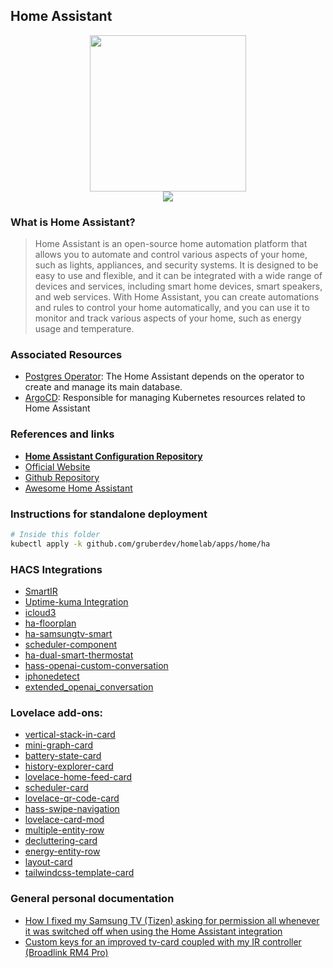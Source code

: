## Home Assistant

<p align="center">
  <img width="250" height="250" src="https://upload.wikimedia.org/wikipedia/commons/thumb/6/6e/Home_Assistant_Logo.svg/1200px-Home_Assistant_Logo.svg.png" />
  <br />
  <img src="https://img.shields.io/github/v/release/home-assistant/core?label=Latest%20Version&logo=github&style=for-the-badge" />
</p>

### What is Home Assistant?

> Home Assistant is an open-source home automation platform that allows you to automate and control various aspects of your home, such as lights, appliances, and security systems. It is designed to be easy to use and flexible, and it can be integrated with a wide range of devices and services, including smart home devices, smart speakers, and web services. With Home Assistant, you can create automations and rules to control your home automatically, and you can use it to monitor and track various aspects of your home, such as energy usage and temperature.

### Associated Resources

- [Postgres Operator][operator-uri]:
The Home Assistant depends on the operator to create and manage its main database.
- [ArgoCD][argo-uri]: Responsible for managing Kubernetes resources related to Home Assistant

### References and links

- **[Home Assistant Configuration Repository][own-ha-uri]**
- [Official Website][website-uri]
- [Github Repository][github-uri]
- [Awesome Home Assistant][awesome-uri]

### Instructions for standalone deployment

```bash
# Inside this folder
kubectl apply -k github.com/gruberdev/homelab/apps/home/ha
```

### HACS Integrations

- [SmartIR][smartir-uri]
- [Uptime-kuma Integration][uptime-kuma]
- [icloud3][icloud3-uri]
- [ha-floorplan][ha-floorplan]
- [ha-samsungtv-smart][ha-samsungtv-smart]
- [scheduler-component][scheduler-component]
- [ha-dual-smart-thermostat][ha-dual-smart-thermostat]
- [hass-openai-custom-conversation][hass-openai-custom-conversation]
- [iphonedetect][iphonedetect]
- [extended_openai_conversation][extended-ai]

### Lovelace add-ons:

- [vertical-stack-in-card][vertical-stack-uri]
- [mini-graph-card][mini-graph-uri]
- [battery-state-card][battery-uri]
- [history-explorer-card][history-card]
- [lovelace-home-feed-card][lovelace-home-feed-card]
- [scheduler-card][scheduler-card]
- [lovelace-qr-code-card][lovelace-qr-code-card]
- [hass-swipe-navigation][hass-swipe-navigation]
- [lovelace-card-mod][lovelace-card-mod]
- [multiple-entity-row][multiple-entity-row]
- [decluttering-card][decluttering-card]
- [energy-entity-row][energy-entity-row]
- [layout-card][layout-card]
- [tailwindcss-template-card][tailwind-card]

### General personal documentation

- [How I fixed my Samsung TV (Tizen) asking for permission all whenever it was switched off when using the Home Assistant integration][ha-samsung-uri]
- [Custom keys for an improved tv-card coupled with my IR controller (Broadlink RM4 Pro)][broadlink-custom-uri]

[own-ha-uri]: https://github.com/gruberdev/homeassistant
[website-uri]: https://www.home-assistant.io/
[github-uri]: https://github.com/home-assistant
[operator-uri]: https://github.com/gruberdev/homelab/tree/main/apps/data/postgres
[argo-uri]: https://github.com/gruberdev/homelab/tree/main/apps/argocd
[awesome-uri]: https://github.com/frenck/awesome-home-assistant

[smartir-uri]: https://github.com/smartHomeHub/SmartIR
[uptime-kuma]: https://github.com/meichthys/uptime_kuma
[icloud3-uri]: https://github.com/gcobb321/icloud3
[ha-floorplan]: https://github.com/ExperienceLovelace/ha-floorplan
[ha-samsungtv-smart]: https://github.com/ollo69/ha-samsungtv-smart
[scheduler-component]: https://github.com/nielsfaber/scheduler-component
[ha-dual-smart-thermostat]: https://github.com/swingerman/ha-dual-smart-thermostat
[hass-openai-custom-conversation]: https://github.com/drndos/hass-openai-custom-conversation
[iphonedetect]: https://github.com/mudape/iphonedetect
[extended-ai]: https://github.com/jekalmin/extended_openai_conversation

[vertical-stack-uri]: https://github.com/ofekashery/vertical-stack-in-card
[mini-graph-uri]: https://github.com/kalkih/mini-graph-card
[battery-uri]: https://github.com/maxwroc/battery-state-card
[history-card]: https://github.com/alexarch21/history-explorer-card
[lovelace-home-feed-card]: https://github.com/gadgetchnnel/lovelace-home-feed-card
[scheduler-card]: https://github.com/nielsfaber/scheduler-card
[lovelace-qr-code-card]: https://github.com/igor-panteleev/lovelace-qr-code-card
[hass-swipe-navigation]: https://github.com/zanna-37/hass-swipe-navigation
[lovelace-card-mod]: https://github.com/thomasloven/lovelace-card-mod
[multiple-entity-row]: https://github.com/benct/lovelace-multiple-entity-row
[decluttering-card]: https://github.com/custom-cards/decluttering-card
[energy-entity-row]: https://github.com/zeronounours/lovelace-energy-entity-row
[layout-card]: https://github.com/thomasloven/lovelace-layout-card
[tailwind-card]: https://github.com/usernein/tailwindcss-template-card

[ha-samsung-uri]: https://github.com/home-assistant/core/issues/70777
[broadlink-custom-uri]: https://github.com/usernein/tv-card/blob/c8f0a76424844772934613d45691d9b3860ff36b/README.md?plain=1#L88-L130
